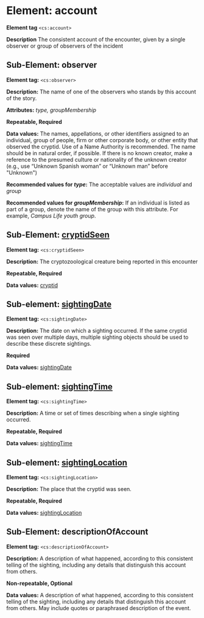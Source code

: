 # Element: account

**Element tag** `<cs:account>`

**Description** The consistent account of the encounter, given by a single observer or group of observers of the incident

## Sub-Element: observer
**Element tag:** `<cs:observer>`

**Description:** The name of one of the observers who stands by this account of the story.

**Attributes:** *type, groupMembership*

**Repeatable, Required**

**Data values:**  The names, appellations, or other identifiers assigned to an individual, group of people, firm or other corporate body, or other entity that observed the cryptid. Use of a Name Authority is recommended. The name should be in natural order, if possible.  If there is no known creator, make a reference to the presumed culture or nationality of the unknown creator (e.g., use “Unknown Spanish woman” or “Unknown man” before "Unknown")


**Recommended values for *type*:** The acceptable values are *individual* and *group*

**Recommended values for *groupMembership*:** If an individual is listed as part of a group, denote the name of the group with this attribute. For example, *Campus Life youth group*.

## Sub-Element: [cryptidSeen](cryptid.md)

**Element tag:** `<cs:cryptidSeen>`

**Description:** The cryptozoological creature being reported in this encounter

**Repeatable, Required**

**Data values:** [cryptid](cryptid.md)


## Sub-element: [sightingDate](date.md)
**Element tag:** `<cs:sightingDate>`

**Description:** The date on which a sighting occurred. If the same cryptid was seen over multiple days, multiple sighting objects should be used to describe these discrete sightings.

**Required** 

**Data values:** [sightingDate](sightingDate.md)


## Sub-element: [sightingTime](time.md)
**Element tag:** `<cs:sightingTime>`

**Description:** A time or set of times describing when a single sighting occurred.

**Repeatable, Required** 

**Data values:** [sightingTime](sightingTime.md)


## Sub-element: [sightingLocation](location.md)
**Element tag:** `<cs:sightingLocation>`

**Description:** The place that the cryptid was seen.

**Repeatable, Required** 

**Data values:** [sightingLocation](sightingLocation.md)


## Sub-Element: descriptionOfAccount

**Element tag:** `<cs:descriptionOfAccount>`

**Description:** A description of what happened, according to this consistent telling of the sighting, including any details that distinguish this account from others.

**Non-repeatable, Optional**

**Data values:** A description of what happened, according to this consistent telling of the sighting, including any details that distinguish this account from others. May include quotes or paraphrased description of the event.


